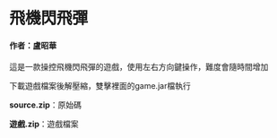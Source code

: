 # 飛機閃飛彈
#### 作者：盧昭華
這是一款操控飛機閃飛彈的遊戲，使用左右方向鍵操作，難度會隨時間增加

下載遊戲檔案後解壓縮，雙擊裡面的game.jar檔執行

**source.zip**：原始碼

**遊戲.zip**：遊戲檔案

